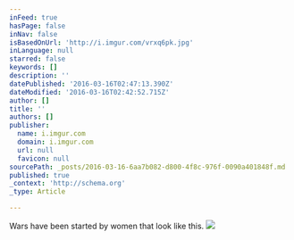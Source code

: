 ```yaml
---
inFeed: true
hasPage: false
inNav: false
isBasedOnUrl: 'http://i.imgur.com/vrxq6pk.jpg'
inLanguage: null
starred: false
keywords: []
description: ''
datePublished: '2016-03-16T02:47:13.390Z'
dateModified: '2016-03-16T02:42:52.715Z'
author: []
title: ''
authors: []
publisher:
  name: i.imgur.com
  domain: i.imgur.com
  url: null
  favicon: null
sourcePath: _posts/2016-03-16-6aa7b082-d800-4f8c-976f-0090a401848f.md
published: true
_context: 'http://schema.org'
_type: Article

---
```

Wars have been started by women that look like this.
![](http://i.imgur.com/vrxq6pk.jpg)